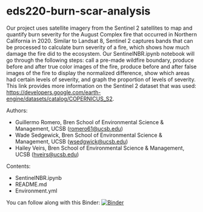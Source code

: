 # eds220-burn-scar-analysis

Our project uses satellite imagery from the Sentinel 2 satellites to map and quantify burn severity for the August Complex fire that occurred in Northern California in 2020. Similar to Landsat 8, Sentinel 2 captures bands that can be processed to calculate burn severity of a fire, which shows how much damage the fire did to the ecosystem. Our SentinelNBR.ipynb notebook will go through the following steps: call a pre-made wildfire boundary, produce before and after true color images of the fire, produce before and after false images of the fire to display the normalized difference, show which areas had certain levels of severity, and graph the proportion of levels of severity. This link provides more information on the Sentinel 2 dataset that was used: https://developers.google.com/earth-engine/datasets/catalog/COPERNICUS_S2.

Authors:
- Guillermo Romero, Bren School of Environmental Science & Management, UCSB (romero61@ucsb.edu)
- Wade Sedgewick, Bren School of Environmental Science & Management, UCSB (wsedgwick@ucsb.edu)
- Hailey Veirs, Bren School of Environmental Science & Management, UCSB (hveirs@ucsb.edu)

Contents:
- SentinelNBR.ipynb
- README.md
- Environment.yml

You can follow along with this Binder:
[![Binder](https://mybinder.org/badge_logo.svg)](https://mybinder.org/v2/gh/wsedgwick/eds220-burn-scar-analysis/HEAD)

